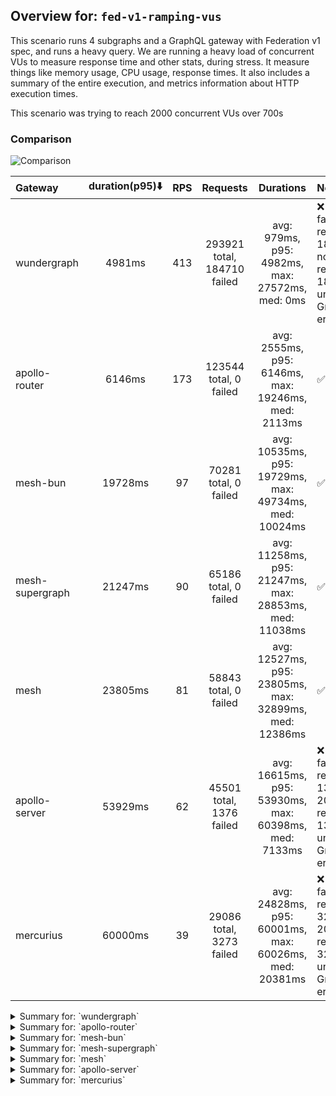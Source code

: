 ## Overview for: `fed-v1-ramping-vus`


This scenario runs 4 subgraphs and a GraphQL gateway with Federation v1 spec, and runs a heavy query. We are running a heavy load of concurrent VUs to measure response time and other stats, during stress. It measure things like memory usage, CPU usage, response times. It also includes a summary of the entire execution, and metrics information about HTTP execution times.


This scenario was trying to reach 2000 concurrent VUs over 700s


### Comparison


<img src="https://imagedelivery.net/KYe9TScr4TldYHA48pczVg/2a930ff9-ffb1-4a3a-ff16-43f6ab593f00/public" alt="Comparison" />


| Gateway         | duration(p95)⬇️ |  RPS  |          Requests           |                       Durations                        | Notes                                                                                |
| :-------------- | :-------------: | :---: | :-------------------------: | :----------------------------------------------------: | :----------------------------------------------------------------------------------- |
| wundergraph     |     4981ms      |  413  | 293921 total, 184710 failed |    avg: 979ms, p95: 4982ms, max: 27572ms, med: 0ms     | ❌ 184710 failed requests, 184710 non-200 responses, 184710 unexpected GraphQL errors |
| apollo-router   |     6146ms      |  173  |   123544 total, 0 failed    |  avg: 2555ms, p95: 6146ms, max: 19246ms, med: 2113ms   | ✅                                                                                    |
| mesh-bun        |     19728ms     |  97   |    70281 total, 0 failed    | avg: 10535ms, p95: 19729ms, max: 49734ms, med: 10024ms | ✅                                                                                    |
| mesh-supergraph |     21247ms     |  90   |    65186 total, 0 failed    | avg: 11258ms, p95: 21247ms, max: 28853ms, med: 11038ms | ✅                                                                                    |
| mesh            |     23805ms     |  81   |    58843 total, 0 failed    | avg: 12527ms, p95: 23805ms, max: 32899ms, med: 12386ms | ✅                                                                                    |
| apollo-server   |     53929ms     |  62   |  45501 total, 1376 failed   | avg: 16615ms, p95: 53930ms, max: 60398ms, med: 7133ms  | ❌ 1376 failed requests, 1376 non-200 responses, 1376 unexpected GraphQL errors       |
| mercurius       |     60000ms     |  39   |  29086 total, 3273 failed   | avg: 24828ms, p95: 60001ms, max: 60026ms, med: 20381ms | ❌ 3273 failed requests, 3273 non-200 responses, 3273 unexpected GraphQL errors       |



<details>
  <summary>Summary for: `wundergraph`</summary>

  **K6 Output**




```
     ✗ response code was 200
      ↳  37% — ✓ 109211 / ✗ 184710
     ✗ no graphql errors
      ↳  37% — ✓ 109211 / ✗ 184710
     ✓ valid response structure

     checks.........................: 47.00% ✓ 327633     ✗ 369420
     data_received..................: 9.6 GB 14 MB/s
     data_sent......................: 130 MB 183 kB/s
     http_req_blocked...............: avg=13.05ms  min=0s       med=0s       max=19.95s p(90)=4.39µs  p(95)=5.24µs 
     http_req_connecting............: avg=12.39ms  min=0s       med=0s       max=16s    p(90)=0s      p(95)=0s     
     http_req_duration..............: avg=978.65ms min=0s       med=0s       max=27.57s p(90)=3.43s   p(95)=4.98s  
       { expected_response:true }...: avg=2.62s    min=7.99ms   med=2.05s    max=27.57s p(90)=5.68s   p(95)=7.37s  
     http_req_failed................: 62.84% ✓ 184710     ✗ 109211
     http_req_receiving.............: avg=238.38ms min=0s       med=0s       max=22.71s p(90)=305.5ms p(95)=1.34s  
     http_req_sending...............: avg=21.19ms  min=0s       med=0s       max=15.79s p(90)=23.59µs p(95)=38.91µs
     http_req_tls_handshaking.......: avg=0s       min=0s       med=0s       max=0s     p(90)=0s      p(95)=0s     
     http_req_waiting...............: avg=719.07ms min=0s       med=0s       max=16.12s p(90)=2.63s   p(95)=3.66s  
     http_reqs......................: 293921 413.971468/s
     iteration_duration.............: avg=2.3s     min=222.31µs med=571.68ms max=45.56s p(90)=7.57s   p(95)=11.09s 
     iterations.....................: 293921 413.971468/s
     vus............................: 7      min=7        max=1998
     vus_max........................: 2000   min=2000     max=2000
```


**Performance Overview**


<img src="https://imagedelivery.net/KYe9TScr4TldYHA48pczVg/36623b3b-6bac-48fe-7d8a-45616c635a00/public" alt="Performance Overview" />


**Subgraphs Overview**


<img src="https://imagedelivery.net/KYe9TScr4TldYHA48pczVg/52b52508-d71b-47ba-c2a6-60078c3e6200/public" alt="Subgraphs Overview" />


**HTTP Overview**


<img src="https://imagedelivery.net/KYe9TScr4TldYHA48pczVg/7a841e5f-01eb-41c0-cf73-49957f5b0400/public" alt="HTTP Overview" />


  </details>

<details>
  <summary>Summary for: `apollo-router`</summary>

  **K6 Output**




```
     ✓ response code was 200
     ✓ no graphql errors
     ✓ valid response structure

     checks.........................: 100.00% ✓ 370632     ✗ 0     
     data_received..................: 11 GB   15 MB/s
     data_sent......................: 147 MB  206 kB/s
     http_req_blocked...............: avg=35.79ms  min=1.52µs  med=3.53µs  max=15.67s p(90)=5.77µs   p(95)=8.98µs  
     http_req_connecting............: avg=34.18ms  min=0s      med=0s      max=15.66s p(90)=0s       p(95)=0s      
     http_req_duration..............: avg=2.55s    min=9.59ms  med=2.11s   max=19.24s p(90)=5.18s    p(95)=6.14s   
       { expected_response:true }...: avg=2.55s    min=9.59ms  med=2.11s   max=19.24s p(90)=5.18s    p(95)=6.14s   
     http_req_failed................: 0.00%   ✓ 0          ✗ 123544
     http_req_receiving.............: avg=480.54ms min=22.36µs med=71.73µs max=15.51s p(90)=1.46s    p(95)=3.21s   
     http_req_sending...............: avg=88.38ms  min=7.03µs  med=15.42µs max=13.63s p(90)=133.91µs p(95)=297.55ms
     http_req_tls_handshaking.......: avg=0s       min=0s      med=0s      max=0s     p(90)=0s       p(95)=0s      
     http_req_waiting...............: avg=1.98s    min=9.36ms  med=1.63s   max=13.82s p(90)=4.27s    p(95)=5.12s   
     http_reqs......................: 123544  173.738668/s
     iteration_duration.............: avg=5.72s    min=24.84ms med=4.47s   max=37.71s p(90)=12.39s   p(95)=15.26s  
     iterations.....................: 123544  173.738668/s
     vus............................: 343     min=50       max=1978
     vus_max........................: 2000    min=2000     max=2000
```


**Performance Overview**


<img src="https://imagedelivery.net/KYe9TScr4TldYHA48pczVg/8e3137f3-ca7f-43b2-d61d-0f90581a3400/public" alt="Performance Overview" />


**Subgraphs Overview**


<img src="https://imagedelivery.net/KYe9TScr4TldYHA48pczVg/8dd0b855-2ca7-419d-324d-79cffa25af00/public" alt="Subgraphs Overview" />


**HTTP Overview**


<img src="https://imagedelivery.net/KYe9TScr4TldYHA48pczVg/5d7d35cb-b554-4a0b-e54c-9a73914e4100/public" alt="HTTP Overview" />


  </details>

<details>
  <summary>Summary for: `mesh-bun`</summary>

  **K6 Output**




```
     ✓ response code was 200
     ✓ no graphql errors
     ✓ valid response structure

     checks.........................: 100.00% ✓ 210843    ✗ 0     
     data_received..................: 6.2 GB  8.5 MB/s
     data_sent......................: 83 MB   116 kB/s
     http_req_blocked...............: avg=913.65µs min=1.35µs   med=3.05µs  max=762.43ms p(90)=5.38µs   p(95)=10.27µs 
     http_req_connecting............: avg=883.79µs min=0s       med=0s      max=762.37ms p(90)=0s       p(95)=0s      
     http_req_duration..............: avg=10.53s   min=168.7ms  med=10.02s  max=49.73s   p(90)=19.15s   p(95)=19.72s  
       { expected_response:true }...: avg=10.53s   min=168.7ms  med=10.02s  max=49.73s   p(90)=19.15s   p(95)=19.72s  
     http_req_failed................: 0.00%   ✓ 0         ✗ 70281 
     http_req_receiving.............: avg=110.23ms min=29.11µs  med=87.12µs max=14.95s   p(90)=531.69µs p(95)=43.23ms 
     http_req_sending...............: avg=1.66ms   min=7.76µs   med=13.82µs max=727.45ms p(90)=33.88µs  p(95)=120.25µs
     http_req_tls_handshaking.......: avg=0s       min=0s       med=0s      max=0s       p(90)=0s       p(95)=0s      
     http_req_waiting...............: avg=10.42s   min=167.5ms  med=10.01s  max=49.72s   p(90)=19.03s   p(95)=19.61s  
     http_reqs......................: 70281   97.393554/s
     iteration_duration.............: avg=10.59s   min=177.85ms med=10.05s  max=49.76s   p(90)=19.22s   p(95)=19.85s  
     iterations.....................: 70281   97.393554/s
     vus............................: 48      min=48      max=1999
     vus_max........................: 2000    min=2000    max=2000
```


**Performance Overview**


<img src="https://imagedelivery.net/KYe9TScr4TldYHA48pczVg/9181e16b-9940-458e-305f-2671116d2800/public" alt="Performance Overview" />


**Subgraphs Overview**


<img src="https://imagedelivery.net/KYe9TScr4TldYHA48pczVg/c9c86a11-9483-4f0a-27a8-c2ef20411400/public" alt="Subgraphs Overview" />


**HTTP Overview**


<img src="https://imagedelivery.net/KYe9TScr4TldYHA48pczVg/1c3c2b4f-c65d-472c-72ff-71f2f11e5c00/public" alt="HTTP Overview" />


  </details>

<details>
  <summary>Summary for: `mesh-supergraph`</summary>

  **K6 Output**




```
     ✓ response code was 200
     ✓ no graphql errors
     ✓ valid response structure

     checks.........................: 100.00% ✓ 195558    ✗ 0     
     data_received..................: 5.7 GB  8.0 MB/s
     data_sent......................: 77 MB   108 kB/s
     http_req_blocked...............: avg=1.43ms  min=1.52µs   med=4.16µs  max=1.23s  p(90)=6.77µs  p(95)=11.86µs
     http_req_connecting............: avg=1.35ms  min=0s       med=0s      max=1.23s  p(90)=0s      p(95)=0s     
     http_req_duration..............: avg=11.25s  min=173.05ms med=11.03s  max=28.85s p(90)=19.84s  p(95)=21.24s 
       { expected_response:true }...: avg=11.25s  min=173.05ms med=11.03s  max=28.85s p(90)=19.84s  p(95)=21.24s 
     http_req_failed................: 0.00%   ✓ 0         ✗ 65186 
     http_req_receiving.............: avg=11.42ms min=31.29µs  med=80.23µs max=1.73s  p(90)=1.42ms  p(95)=11.15ms
     http_req_sending...............: avg=2.19ms  min=8.8µs    med=19.19µs max=1.5s   p(90)=43.65µs p(95)=149.6µs
     http_req_tls_handshaking.......: avg=0s      min=0s       med=0s      max=0s     p(90)=0s      p(95)=0s     
     http_req_waiting...............: avg=11.24s  min=172.97ms med=11.02s  max=28.85s p(90)=19.84s  p(95)=21.23s 
     http_reqs......................: 65186   90.671985/s
     iteration_duration.............: avg=11.35s  min=212.28ms med=11.15s  max=29.03s p(90)=19.95s  p(95)=21.33s 
     iterations.....................: 65186   90.671985/s
     vus............................: 93      min=50      max=1998
     vus_max........................: 2000    min=2000    max=2000
```


**Performance Overview**


<img src="https://imagedelivery.net/KYe9TScr4TldYHA48pczVg/d7ad1bc9-9785-4ca8-3b83-a7b7d661ed00/public" alt="Performance Overview" />


**Subgraphs Overview**


<img src="https://imagedelivery.net/KYe9TScr4TldYHA48pczVg/a9def576-3352-4722-9514-842222fd3b00/public" alt="Subgraphs Overview" />


**HTTP Overview**


<img src="https://imagedelivery.net/KYe9TScr4TldYHA48pczVg/e08b36dd-6db4-4d67-3654-6c6f35875e00/public" alt="HTTP Overview" />


  </details>

<details>
  <summary>Summary for: `mesh`</summary>

  **K6 Output**




```
     ✓ response code was 200
     ✓ no graphql errors
     ✓ valid response structure

     checks.........................: 100.00% ✓ 176529    ✗ 0     
     data_received..................: 5.2 GB  7.2 MB/s
     data_sent......................: 70 MB   97 kB/s
     http_req_blocked...............: avg=1.07ms min=1.43µs   med=4.18µs  max=977.24ms p(90)=6.74µs   p(95)=12.33µs
     http_req_connecting............: avg=1.03ms min=0s       med=0s      max=977.17ms p(90)=0s       p(95)=0s     
     http_req_duration..............: avg=12.52s min=442.65ms med=12.38s  max=32.89s   p(90)=21.73s   p(95)=23.8s  
       { expected_response:true }...: avg=12.52s min=442.65ms med=12.38s  max=32.89s   p(90)=21.73s   p(95)=23.8s  
     http_req_failed................: 0.00%   ✓ 0         ✗ 58843 
     http_req_receiving.............: avg=5.94ms min=35.06µs  med=84.84µs max=1.34s    p(90)=721.39µs p(95)=7.77ms 
     http_req_sending...............: avg=1.61ms min=8.47µs   med=20.07µs max=1.13s    p(90)=41.94µs  p(95)=128.2µs
     http_req_tls_handshaking.......: avg=0s     min=0s       med=0s      max=0s       p(90)=0s       p(95)=0s     
     http_req_waiting...............: avg=12.51s min=442.54ms med=12.37s  max=32.89s   p(90)=21.73s   p(95)=23.79s 
     http_reqs......................: 58843   81.709188/s
     iteration_duration.............: avg=12.6s  min=538.83ms med=12.45s  max=33.31s   p(90)=21.9s    p(95)=23.97s 
     iterations.....................: 58843   81.709188/s
     vus............................: 119     min=51      max=1998
     vus_max........................: 2000    min=2000    max=2000
```


**Performance Overview**


<img src="https://imagedelivery.net/KYe9TScr4TldYHA48pczVg/8da033c6-f9d4-43e8-4a83-4908104cf400/public" alt="Performance Overview" />


**Subgraphs Overview**


<img src="https://imagedelivery.net/KYe9TScr4TldYHA48pczVg/e35d76f1-6685-4446-4bf4-526e34115900/public" alt="Subgraphs Overview" />


**HTTP Overview**


<img src="https://imagedelivery.net/KYe9TScr4TldYHA48pczVg/8b5af420-861b-43ad-1f20-f5f9d3b6bb00/public" alt="HTTP Overview" />


  </details>

<details>
  <summary>Summary for: `apollo-server`</summary>

  **K6 Output**




```
     ✗ response code was 200
      ↳  96% — ✓ 44125 / ✗ 1376
     ✗ no graphql errors
      ↳  96% — ✓ 44125 / ✗ 1376
     ✓ valid response structure

     checks.........................: 97.96% ✓ 132375   ✗ 2752  
     data_received..................: 3.9 GB 5.3 MB/s
     data_sent......................: 54 MB  74 kB/s
     http_req_blocked...............: avg=282.13µs min=1.39µs   med=3.14µs  max=424.25ms p(90)=6.43µs   p(95)=169.21µs
     http_req_connecting............: avg=264.84µs min=0s       med=0s      max=424.18ms p(90)=0s       p(95)=109.72µs
     http_req_duration..............: avg=16.61s   min=235.23ms med=7.13s   max=1m0s     p(90)=42.58s   p(95)=53.92s  
       { expected_response:true }...: avg=15.26s   min=235.23ms med=6.5s    max=59.97s   p(90)=38.77s   p(95)=45.62s  
     http_req_failed................: 3.02%  ✓ 1376     ✗ 44125 
     http_req_receiving.............: avg=1.79ms   min=0s       med=88.06µs max=657.92ms p(90)=154.22µs p(95)=481.54µs
     http_req_sending...............: avg=367.53µs min=8.16µs   med=14.77µs max=480.65ms p(90)=36.08µs  p(95)=62.64µs 
     http_req_tls_handshaking.......: avg=0s       min=0s       med=0s      max=0s       p(90)=0s       p(95)=0s      
     http_req_waiting...............: avg=16.61s   min=235.05ms med=7.13s   max=1m0s     p(90)=42.56s   p(95)=53.92s  
     http_reqs......................: 45501  62.33156/s
     iteration_duration.............: avg=16.63s   min=245.63ms med=7.15s   max=1m0s     p(90)=42.59s   p(95)=53.99s  
     iterations.....................: 45501  62.33156/s
     vus............................: 91     min=51     max=2000
     vus_max........................: 2000   min=2000   max=2000
```


**Performance Overview**


<img src="https://imagedelivery.net/KYe9TScr4TldYHA48pczVg/6a38e539-340c-47a5-4e6a-909ab1a16700/public" alt="Performance Overview" />


**Subgraphs Overview**


<img src="https://imagedelivery.net/KYe9TScr4TldYHA48pczVg/c2a4af52-f8dd-408c-2ce0-b474f61a6200/public" alt="Subgraphs Overview" />


**HTTP Overview**


<img src="https://imagedelivery.net/KYe9TScr4TldYHA48pczVg/d6591597-c662-4e7f-a9f7-92782603c200/public" alt="HTTP Overview" />


  </details>

<details>
  <summary>Summary for: `mercurius`</summary>

  **K6 Output**




```
     ✗ response code was 200
      ↳  88% — ✓ 25813 / ✗ 3273
     ✗ no graphql errors
      ↳  88% — ✓ 25813 / ✗ 3273
     ✓ valid response structure

     checks.........................: 92.20% ✓ 77439     ✗ 6546  
     data_received..................: 2.3 GB 3.1 MB/s
     data_sent......................: 36 MB  48 kB/s
     http_req_blocked...............: avg=42.47µs min=1.44µs   med=3.78µs  max=24.77ms p(90)=125.9µs p(95)=183.67µs
     http_req_connecting............: avg=31.2µs  min=0s       med=0s      max=24.69ms p(90)=85.31µs p(95)=123.45µs
     http_req_duration..............: avg=24.82s  min=690.58ms med=20.38s  max=1m0s    p(90)=1m0s    p(95)=1m0s    
       { expected_response:true }...: avg=20.36s  min=690.58ms med=17.46s  max=59.64s  p(90)=42.53s  p(95)=47.65s  
     http_req_failed................: 11.25% ✓ 3273      ✗ 25813 
     http_req_receiving.............: avg=107.8µs min=0s       med=94.43µs max=20.03ms p(90)=131.7µs p(95)=150.46µs
     http_req_sending...............: avg=29.64µs min=8.3µs    med=21.3µs  max=16.25ms p(90)=35.37µs p(95)=46.1µs  
     http_req_tls_handshaking.......: avg=0s      min=0s       med=0s      max=0s      p(90)=0s      p(95)=0s      
     http_req_waiting...............: avg=24.82s  min=690.33ms med=20.38s  max=1m0s    p(90)=1m0s    p(95)=1m0s    
     http_reqs......................: 29086  39.321107/s
     iteration_duration.............: avg=24.83s  min=698.7ms  med=20.38s  max=1m0s    p(90)=1m0s    p(95)=1m0s    
     iterations.....................: 29086  39.321107/s
     vus............................: 3      min=3       max=2000
     vus_max........................: 2000   min=2000    max=2000
```


**Performance Overview**


<img src="https://imagedelivery.net/KYe9TScr4TldYHA48pczVg/80cce27c-b7a6-4b1e-106b-7100c67fe800/public" alt="Performance Overview" />


**Subgraphs Overview**


<img src="https://imagedelivery.net/KYe9TScr4TldYHA48pczVg/a61375fb-22a8-4647-8e9c-f50b02e98c00/public" alt="Subgraphs Overview" />


**HTTP Overview**


<img src="https://imagedelivery.net/KYe9TScr4TldYHA48pczVg/6b05d35e-aaf1-4efb-a074-eaaffa530e00/public" alt="HTTP Overview" />


  </details>
